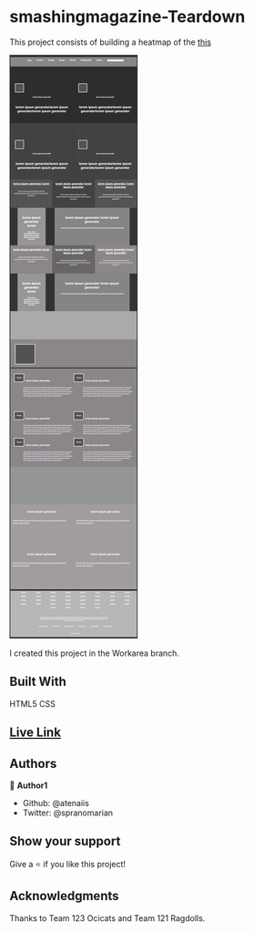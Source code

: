 # smashingmagazine-Teardown
This project consists of building a heatmap of the [this](https://www.smashingmagazine.com/)

![screenshot](./assets/things/screenshot.png)

I created this project in the Workarea branch.

## Built With

HTML5
CSS


## [Live Link](https://rawcdn.githack.com/atenaiis/smashingmagazine-Teardown/2458241643c29a574d9c0e17c6019e53cbeff81f/style.html)

## Authors

👤 **Author1**

- Github: @atenaiis
- Twitter: @spranomarian



## Show your support

Give a ⭐️ if you like this project!

## Acknowledgments

Thanks to Team 123 Ocicats and Team 121 Ragdolls.


